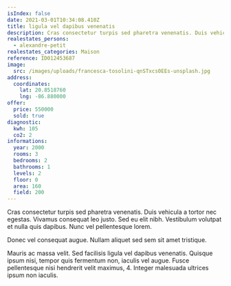 ```yaml
---
isIndex: false
date: 2021-03-01T10:34:08.410Z
title: ligula vel dapibus venenatis
description: Cras consectetur turpis sed pharetra venenatis. Duis vehicula a tortor nec egestas.
realestates_persons:
  - alexandre-petit
realestates_categories: Maison
reference: ID012453687
image:
  src: /images/uploads/francesca-tosolini-qnSTxcs0EEs-unsplash.jpg
address:
  coordinates:
    lat: 20.8518760
    lng: -86.880000
offer:
  price: 550000
  sold: true
diagnostic:
  kwh: 105
  co2: 2
informations:
  year: 2000
  rooms: 3
  bedrooms: 2
  bathrooms: 1
  levels: 2
  floor: 0
  area: 160
  field: 200
---
```


Cras consectetur turpis sed pharetra venenatis. Duis vehicula a tortor nec egestas. Vivamus consequat leo justo. Sed eu elit nibh. Vestibulum volutpat et nulla quis dapibus. Nunc vel pellentesque lorem.

Donec vel consequat augue. Nullam aliquet sed sem sit amet tristique.

Mauris ac massa velit. Sed facilisis ligula vel dapibus venenatis. Quisque ipsum nisi, tempor quis fermentum non, iaculis vel augue. Fusce pellentesque nisi hendrerit velit maximus, 4. Integer malesuada ultrices ipsum non iaculis.
